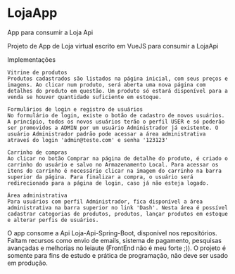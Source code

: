 # LojaApp
App para consumir a Loja Api

Projeto de App de Loja virtual escrito em VueJS para consumir a LojaApi

Implementações

    Vitrine de produtos
    Produtos cadastrados são listados na página inicial, com seus preços e imagens. Ao clicar num produto, será aberta uma nova página com detalhes do produto em questão. Um produto só estará disponível para a venda se houver quantidade suficiente em estoque.

    Formulários de login e registro de usuários
    No formulário de login, existe o botão de cadastro de novos usuários. A princípio, todos os novos usuários terão o perfil USER e só poderão ser promovidos a ADMIN por um usuário Administrador já existente. O usuário Administrador padrão pode acessar a área administrativa atraveś do login 'admin@teste.com' e senha '123123'

    Carrinho de compras
    Ao clicar no botão Comprar na página de detalhe do produto, é criado o carrinho do usuário e salvo no Armazenamento Local. Para acessar os itens do carrinho é necessário clicar na imagem do carrinho na barra superior da página. Para finalizar a compra, o usuário será redirecionado para a página de login, caso já não esteja logado.

    Área administrativa
    Para usuários com perfil Administrador, fica disponível a área administrativa na barra superior no link 'Dash'. Nesta área é possível cadastrar categorias de produtos, produtos, lançar produtos em estoque e alterar perfis de usuários.

O app consome a Api Loja-Api-Spring-Boot, disponível nos repositórios.
Faltam recursos como envio de emails, sistema de pagamento, pesquisas avançadas e melhorias no leiaute (FrontEnd não é meu forte ;)).
O projeto é somente para fins de estudo e prática de programação, não deve ser usado em produção.
